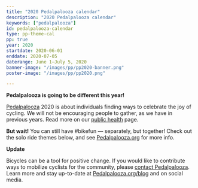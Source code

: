 ```yaml
---
title: "2020 Pedalpalooza calendar"
description: "2020 Pedalpalooza calendar"
keywords: ["pedalpalooza"]
id: pedalpalooza-calendar
type: pp-theme-cal
pp: true
year: 2020
startdate: 2020-06-01
enddate: 2020-07-05
daterange: June 1–July 5, 2020
banner-image: "/images/pp/pp2020-banner.png"
poster-image: "/images/pp/pp2020.png"

---
```


<strong class="pp-headline">Pedalpalooza is going to be different this year!</strong>

[Pedalpalooza](/pages/pedalpalooza/) 2020 is about individuals finding ways to celebrate the joy of cycling. We will not be encouraging people to gather, as we have in previous years. Read more on our [public health](/pages/public-health/) page.

**But wait!** You can still have #bikefun — separately, but together! Check out the solo ride themes below, and see [Pedalpalooza.org](https://www.pedalpalooza.org/ride) for more info.

<strong class="pp-headline">Update</strong>

Bicycles can be a tool for positive change. If you would like to contribute ways to mobilize cyclists for the community, please <a href="mailto:pedalpalooza@gmail.com?subject=Here's how I can help Pedalpalooza mobilize cyclists">contact Pedalpalooza</a>. Learn more and stay up-to-date at <a href="https://www.pedalpalooza.org/blog">Pedalpalooza.org/blog</a> and on social media.
